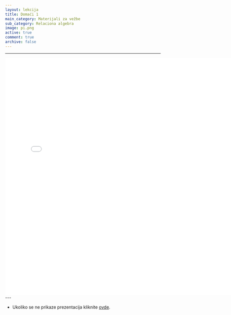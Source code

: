 ```yaml
---
layout: lekcija
title: Domaći 1
main_category: Materijali za vežbe
sub_category: Relaciona algebra
image: pi.png
active: true
comment: true
archive: false
---
```

---
<embed src="/assets/bp1/bp1_domaci1.pdf" width="768" height="768">
---

* Ukoliko se ne prikaze prezentacija kliknite [ovde](/assets/bp1/bp1_domaci1.pdf).
